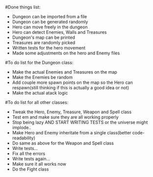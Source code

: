 #Done things list:
 - Dungeon can be imported from a file
 - Dungeon can be generated randomly
 - Hero can move freely in the dungeon
 - Hero can detect Enemies, Walls and Treasures
 - Dungeon's map can be printed
 - Treasures are randomly picked
 - Written tests for the hero movement
 - Made some adjustments on the hero and Enemy files

#To do list for the Dungeon class:
 - Make the actual Enemies and Treasures on the map
 - Make the Enemies be random
 - Add couple more spawn points on the map so the Hero can respawn(still thinking if this is actually a good idea or not)
 - Make the actual atack logic
 


#To do list for all other classes:
 - Tweak the Hero, Enemy, Treasure, Weapon and Spell class
 - Test em and make sure they are all working properly
 - Stop being lazy AND START WRITING TESTS or the universe might implode..
 - Make Hero and Enemy inheritate from a single class(better code-readability)
 - Do same as above for the Weapon and Spell class
 - Write tests...
 - Fix all the errors
 - Write tests again...
 - Make sure it all works now
 - Do the Fight class
